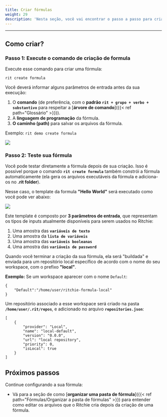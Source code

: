 ```yaml
---
title: Criar fórmulas
weight: 29
description: 'Nesta seção, você vai encontrar o passo a passo para criar fórmulas no Ritchie.'
---
```


---

## **Como criar?**

### **Passo 1: Execute o comando de criação de formula**

Execute esse comando para criar uma fórmula:

```text
rit create formula
```

Você deverá informar alguns parâmetros de entrada antes da sua execução:

1. O **comando** (de preferência, com o **padrão `rit + grupo + verbo + substantivo`** para respeitar a [**árvore de comando**]({{< ref path="Glossário" >}})).
2. A **linguagem de programação** da fórmula.
3. **O caminho (path)** para salvar os arquivos da fórmula.

Exemplo: `rit demo create formula`

![](/shared/rit_create_formula.gif)

### **Passo 2: Teste sua fórmula**

Você pode testar diretamente a fórmula depois de sua criação. Isso é possível porque o comando **`rit create formula`** também constrói a fórmula automaticamente (ela gera os arquivos executáveis da fórmula e adiciona-os no **.rit folder**).

Nesse caso, o template da formula **"Hello World"** será executado como você pode ver abaixo:

![](/shared/rit_demo_hello-world.gif)

Este template é composto por **3 parâmetros de entrada**, que representam os tipos de inputs atualmente disponíveis para serem usados no Ritchie:

1. Uma amostra das **`variáveis de texto`**
2. Uma amostra da **`lista de variáveis`**
3. Uma amostra das **`variáveis booleanas`**
4. Uma amostra das **`variáveis de password`**

Quando você terminar a criação da sua fórmula, ela será "buildada" e enviada para um repositório local específico de acordo com o nome do seu workspace, com o prefixo **"local"**.

**Exemplo:** Se um workspace aparecer com o nome `Default`:

```text
{
    "Default":"/home/user/ritchie-formula-local"
}
```

Um repositório associado a esse workspace será criado na pasta **`/home/user/.rit/repos`**, e adicionado no arquivo **`repositories.json`**:

```text
[
	{
		"provider": "Local",
		"name": "local-default",
		"version": "0.0.0",
		"url": "local repository",
		"priority": 0,
		"isLocal": true
	}
]
```

## **Próximos passos**
Continue configurando a sua fórmula:
- Vá para a seção de como [**organizar uma pasta de fórmula**]({{< ref path="Fórmulas/Organizar a pasta de fórmulas" >}}) para entender como editar os arquivos que o Ritchie cria depois da criação de uma fórmula.
